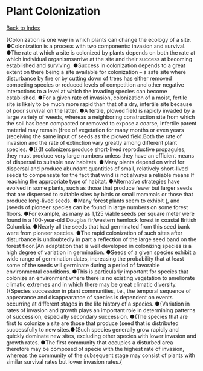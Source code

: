 # Plant Colonization
[Back to Index](https://github.com/windows10010/tpoExtractor/blog/master/README.md)

{Colonization is one way in which plants can change the ecology of a site. ●Colonization is a process with two components: invasion and survival. ●The rate at which a site is colonized by plants depends on both the rate at which individual organismsarrive at the site and their success at becoming established and surviving. ●Success in colonization depends to a great extent on there being a site available for colonization – a safe site where disturbance by fire or by cutting down of trees has either removed competing species or reduced levels of competition and other negative interactions to a level at which the invading species can become established. ●For a given rate of invasion, colonization of a moist, fertile site is likely to be much more rapid than that of a dry, infertile site because of poor survival on the latter. ●A fertile, plowed field is rapidly invaded by a large variety of weeds, whereas a neighboring construction site from which the soil has been compacted or removed to expose a coarse, infertile parent material may remain {free of vegetation for many months or even years {receiving the same input of seeds as the plowed field.Both the rate of invasion and the rate of extinction vary greatly among different plant species. ●{{{If colonizers produce short-lived reproductive propagules, they must produce very large numbers unless they have an efficient means of dispersal to suitable new habitats. ●Many plants depend on wind for dispersal and produce abundant quantities of small, relatively short-lived seeds to compensate for the fact that wind is not always a reliable means If reaching the appropriate type of habitat. ●Alternative strategies have evolved in some plants, such as those that produce fewer but larger seeds that are dispersed to suitable sites by birds or small mammals or those that produce long-lived seeds. ●Many forest plants seem to exhibit {, and {seeds of pioneer species can be found in large numbers on some forest floors. ●For example, as many as 1,125 viable seeds per square meter were found in a 100-year-old Douglas fir/western hemlock forest in coastal British Columbia. ●Nearly all the seeds that had germinated from this seed bank were from pioneer species. ●The rapid colonization of such sites after disturbance is undoubtedly in part a reflection of the large seed band on the forest floor.{An adaptation that is well developed in colonizing species is a high degree of variation in germination. ●Seeds of a given species exhibit a wide range of germination dates, increasing the probability that at least some of the seeds will germinate during a period of favorable environmental conditions. ●This is particularly important for species that colonize an environment where there is no existing vegetation to ameliorate climatic extremes and in which there may be great climatic diversity.{{Species succession in plant communities, i.e., the temporal sequence of appearance and disappearance of species is dependent on events occurring at different stages in the life history of a species. ●{Variation in rates of invasion and growth plays an important role in determining patterns of succession, especially secondary succession. ●{The species that are first to colonize a site are those that produce {seed that is distributed successfully to new sites.●{Such species generally grow rapidly and quickly dominate new sites, excluding other species with lower invasion and growth rates. ●The first community that occupies a disturbed area therefore may be composed of specie with the highest rate of invasion, whereas the community of the subsequent stage may consist of plants with similar survival rates but lower invasion rates.{
